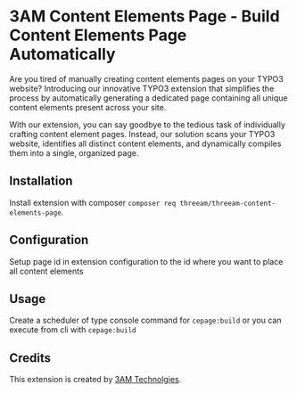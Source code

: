 # 3AM Content Elements Page - Build Content Elements Page Automatically

Are you tired of manually creating content elements pages on your TYPO3 website? Introducing our innovative TYPO3 extension that simplifies the process by automatically generating a dedicated page containing all unique content elements present across your site.

With our extension, you can say goodbye to the tedious task of individually crafting content element pages. Instead, our solution scans your TYPO3 website, identifies all distinct content elements, and dynamically compiles them into a single, organized page.

## Installation

Install extension with composer `composer req threeam/threeam-content-elements-page`.

## Configuration
Setup page id in extension configuration to the id where you want to place all content elements

## Usage
Create a scheduler of type console command  for `cepage:build` or you can execute from cli with `cepage:build`

## Credits

This extension is created by [3AM Technolgies](https://3am-tech.com).